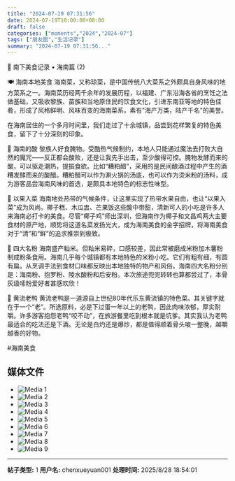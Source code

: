 ```yaml
---
title: "2024-07-19 07:31:56"
date: 2024-07-19T10:00:00+08:00
draft: false
categories: ["moments","2024","2024-07"]
tags: ["朋友圈","生活记录"]
summary: "2024-07-19 07:31:56..."
---
```


🧭 南下美食记录 • 海南篇 (2) 

🍽️ 海南本地美食
海南菜，又称琼菜，是中国传统八大菜系之外颇具自身风味的地方菜系之一。海南菜历经两千余年的发展历程，以福建、广东沿海各省的烹饪之法做基础，又吸收黎族、苗族和当地原住民的饮食文化，引进东南亚等地的特色佳肴，形成了风格鲜明、风味百变的海南菜系，素有"海产万类，陆产千名"的美誉。

在海南居住的一个多月时间里，我们走过了十余城镇，品尝到花样繁复的特色美食，留下了十分深刻的印象。

🍋 海南的酸
黎族人好食腌物。受酷热气候制约，本地人只能通过魔法去打败大自然的魔咒——反正都会酸败，还是让我先手出击，至少酸得可控。腌物发酵而来的酸，可以驱走潮热，提振食欲。比如“糟粕醋”，采用的是民间酿酒过程中产生的酒糟发酵而来的酸醋。糟粕醋可以作为涮火锅的汤底，也可以作为烫米粉的汤料，成为游客品尝海南风味的首选，是颇具本地特色的标志性味型。

🥥 以果入菜
海南地处热带的气候条件，让这里实现了热带水果自由，也让“以果入菜”成为风尚。椰子糕、木瓜盅、芒果饭这些酸中带甜，清新可人的小吃是许多人来海南必打卡的美食。尽管“椰子鸡”师出深圳，但海南作为椰子和文昌鸡两大主要食材的原产地，顺势将这道名菜发扬光大，成为海南美食的金字招牌，将海南美食对于“清”和“鲜”的追求推崇到极致。

🍜 四大名粉
海南盛产籼米。但籼米易碎，口感较差，因此常被磨成米粉加木薯粉制成粉条食用。海南几乎每个城镇都有本地特色的米粉小吃。它们有粗有细，有圆有扁。从烹调手法到食材口味都反映出本地独特的物产和风俗。海南四大名粉分别是：海南粉、抱罗粉、陵水酸粉和后安粉。本次旅途兜兜转转也算都尝过了，本骨灰级嗦粉爱好者甚感欢欣！

🦆 黄流老鸭
黄流老鸭是一道源自上世纪80年代乐东黄流镇的特色菜。其关键字就在于一个“老”。所选原料，必是下过蛋一年以上的老鸭，因此肉味浓郁，厚实耐嚼。许多游客抱怨老鸭“咬不动”，在旅游餐里吃到根本就是坑爹。其实我认为老鸭最适合的吃法还是下酒。无论是白灼还是爆炒，都是值得顺着骨头唆一整晚，越嚼越香的好物。

#海南美食

## 媒体文件

- ![Media 1](/Moments/photos/2024-07-19/202407190731560.jpg)
- ![Media 2](/Moments/photos/2024-07-19/202407190731561.jpg)
- ![Media 3](/Moments/photos/2024-07-19/202407190731562.jpg)
- ![Media 4](/Moments/photos/2024-07-19/202407190731563.jpg)
- ![Media 5](/Moments/photos/2024-07-19/202407190731564.jpg)
- ![Media 6](/Moments/photos/2024-07-19/202407190731565.jpg)
- ![Media 7](/Moments/photos/2024-07-19/202407190731566.jpg)
- ![Media 8](/Moments/photos/2024-07-19/202407190731567.jpg)
- ![Media 9](/Moments/photos/2024-07-19/202407190731568.jpg)

---

**帖子类型:** 1
**用户名:** chenxueyuan001
**处理时间:** 2025/8/28 18:54:01